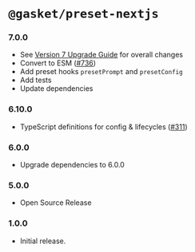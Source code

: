 # `@gasket/preset-nextjs`

### 7.0.0

- See [Version 7 Upgrade Guide] for overall changes
- Convert to ESM ([#736])
- Add preset hooks `presetPrompt` and `presetConfig`
- Add tests
- Update dependencies

### 6.10.0

- TypeScript definitions for config & lifecycles ([#311])

### 6.0.0

- Upgrade dependencies to 6.0.0

### 5.0.0

- Open Source Release

### 1.0.0

- Initial release.


[Version 7 Upgrade Guide]: /docs/upgrade-to-7.md
[#311]: https://github.com/godaddy/gasket/pull/311
[#736]: https://github.com/godaddy/gasket/pull/736
[#762]: https://github.com/godaddy/gasket/pull/762
